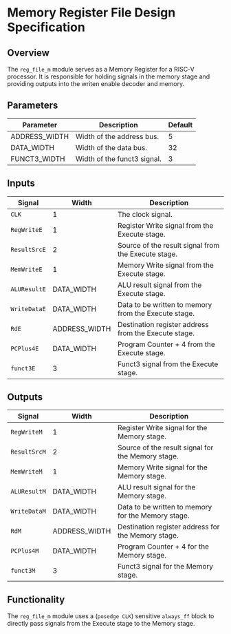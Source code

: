 # Memory Register File Design Specification

## Overview
The `reg_file_m` module serves as a Memory Register for a RISC-V processor. It is responsible for holding signals in the memory stage and providing outputs into the writen enable decoder and memory. 

## Parameters
| Parameter         | Description                           | Default |
|-------------------|---------------------------------------|---------|
| ADDRESS_WIDTH     | Width of the address bus.              | 5       |
| DATA_WIDTH        | Width of the data bus.                 | 32      |
| FUNCT3_WIDTH      | Width of the funct3 signal.            | 3       |

## Inputs
| Signal          | Width        | Description                                              |
|-----------------|--------------|----------------------------------------------------------|
| `CLK`           | 1            | The clock signal.                                        |
| `RegWriteE`     | 1            | Register Write signal from the Execute stage.            |
| `ResultSrcE`    | 2            | Source of the result signal from the Execute stage.      |
| `MemWriteE`     | 1            | Memory Write signal from the Execute stage.               |
| `ALUResultE`    | DATA_WIDTH   | ALU result signal from the Execute stage.                |
| `WriteDataE`    | DATA_WIDTH   | Data to be written to memory from the Execute stage.     |
| `RdE`           | ADDRESS_WIDTH| Destination register address from the Execute stage.      |
| `PCPlus4E`      | DATA_WIDTH   | Program Counter + 4 from the Execute stage.               |
| `funct3E`       | 3            | Funct3 signal from the Execute stage.                     |

## Outputs
| Signal          | Width        | Description                                              |
|-----------------|--------------|----------------------------------------------------------|
| `RegWriteM`     | 1            | Register Write signal for the Memory stage.              |
| `ResultSrcM`    | 2            | Source of the result signal for the Memory stage.        |
| `MemWriteM`     | 1            | Memory Write signal for the Memory stage.                 |
| `ALUResultM`    | DATA_WIDTH   | ALU result signal for the Memory stage.                  |
| `WriteDataM`    | DATA_WIDTH   | Data to be written to memory for the Memory stage.       |
| `RdM`           | ADDRESS_WIDTH| Destination register address for the Memory stage.        |
| `PCPlus4M`      | DATA_WIDTH   | Program Counter + 4 for the Memory stage.                 |
| `funct3M`       | 3            | Funct3 signal for the Memory stage.                       |

## Functionality
The `reg_file_m` module uses a (`posedge CLK`) sensitive `always_ff` block to directly pass signals from the Execute stage to the Memory stage.

